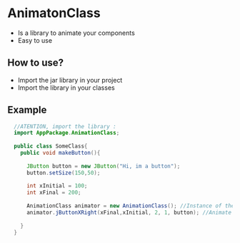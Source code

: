 # AnimatonClass
 - Is a library to animate your components
 - Easy to use

## How to use?
 - Import the jar library in your project
 - Import the library in your classes

## Example
```java
  //ATENTION, import the library :
  import AppPackage.AnimationClass;
  
  public class SomeClass{
    public void makeButton(){
    
      JButton button = new JButton("Hi, im a button");
      button.setSize(150,50); 
      
      int xInitial = 100;
      int xFinal = 200;
      
      AnimationClass animator = new AnimationClass(); //Instance of the class
      animator.jButtonXRight(xFinal,xInitial, 2, 1, button); //Animate the button from 100 x position to 200 x position with 2:1 relation
      
    }
  }
  
```

